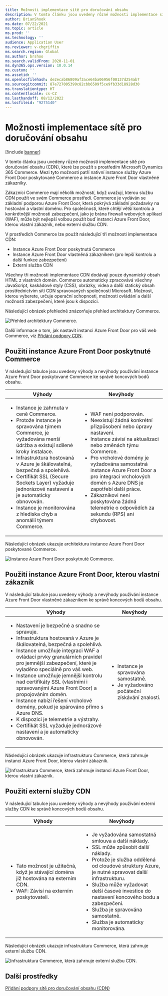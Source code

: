 ```yaml
---
title: Možnosti implementace sítě pro doručování obsahu
description: V tomto článku jsou uvedeny různé možnosti implementace sítě pro doručování obsahu (CDN), které lze použít s prostředím Microsoft Dynamics 365 Commerce. Mezi tyto možnosti patří nativní instance služby Azure Front Door poskytované Commerce a instance Azure Front Door vlastněné zákazníky.
author: BrianShook
ms.date: 07/22/2021
ms.topic: article
ms.prod: ''
ms.technology: ''
audience: Application User
ms.reviewer: v-chgriffin
ms.search.region: Global
ms.author: brshoo
ms.search.validFrom: 2020-11-01
ms.dyn365.ops.version: 10.0.14
ms.custom: ''
ms.assetid: ''
ms.openlocfilehash: de2ecab86809af3ace64ba06956f00137d254ab7
ms.sourcegitcommit: 87e727005399c82cbb6509f5ce9fb33d18928d30
ms.translationtype: HT
ms.contentlocale: cs-CZ
ms.lasthandoff: 08/12/2022
ms.locfileid: "9275140"
---
```

# <a name="content-delivery-network-implementation-options"></a>Možnosti implementace sítě pro doručování obsahu

[!include [banner](includes/banner.md)]

V tomto článku jsou uvedeny různé možnosti implementace sítě pro doručování obsahu (CDN), které lze použít s prostředím Microsoft Dynamics 365 Commerce. Mezi tyto možnosti patří nativní instance služby Azure Front Door poskytované Commerce a instance Azure Front Door vlastněné zákazníky.

Zákazníci Commerce mají několik možností, když uvažují, kterou službu CDN použít ve svém Commerce prostředí. Commerce je vydáván se základní podporou Azure Front Door, která pokrývá základní požadavky na hostování a vlastní doménu. Pro společnosti, které chtějí větší kontrolu a konkrétnější možnosti zabezpečení, jako je brána firewall webových aplikací (WAF), může být nejlepší volbou použít buď instanci Azure Front Door, kterou vlastní zákazník, nebo externí službu CDN.

V prostředích Commerce lze použít následující tři možnosti implementace CDN:

- Instance Azure Front Door poskytnutá Commerce
- Instance Azure Front Door vlastněná zákazníkem (pro lepší kontrolu a další funkce zabezpečení)
- Externí služba CDN

Všechny tři možnosti implementace CDN dodávají pouze dynamický obsah HTML z vlastních domén. Commerce automaticky zpracovává všechny JavaScript, kaskádové styly (CSS), obrázky, videa a další statický obsah prostřednictvím sítí CDN spravovaných společností Microsoft. Možnost, kterou vyberete, určuje operační schopnosti, možnosti ovládání a další možnosti zabezpečení, které jsou k dispozici.

Následující obrázek přehledně znázorňuje přehled architektury Commerce.

![Přehled architektury Commerce.](media/Commerce_CDN-Option_ComparisonModels.png)

Další informace o tom, jak nastavit instanci Azure Front Door pro váš web Commerce, viz [Přidání podpory CDN](add-cdn-support.md).

## <a name="use-the-commerce-provided-azure-front-door-instance"></a>Použití instance Azure Front Door poskytnuté Commerce

V následující tabulce jsou uvedeny výhody a nevýhody používání instance Azure Front Door poskytované Commerce ke správě koncových bodů obsahu.

| Výhody | Nevýhody |
|------|------|
| <ul><li>Instance je zahrnuta v ceně Commerce.</li><li>Protože instance je spravována týmem Commerce, je vyžadována menší údržba a existují sdílené kroky instalace.</li><li>Infrastruktura hostovaná v Azure je škálovatelná, bezpečná a spolehlivá.</li><li>Certifikát SSL (Secure Sockets Layer) vyžaduje jednorázové nastavení a je automaticky obnovován.</li><li>Instance je monitorována z hlediska chyb a anomálií týmem Commerce.</li></ul> | <ul><li>WAF není podporován.</li><li>Neexistují žádná konkrétní přizpůsobení nebo úpravy nastavení.</li><li>Instance závisí na aktualizaci nebo změnách týmu Commerce.</li><li>Pro vrcholové domény je vyžadována samostatná instance Azure Front Door a pro integraci vrcholových domén s Azure DNS je zapotřebí další práce.</li><li>Zákazníkovi není poskytována žádná telemetrie o odpovědích za sekundu (RPS) ani chybovost.</li></ul> |

Následující obrázek ukazuje architekturu instance Azure Front Door poskytované Commerce.

![Instance Azure Front Door poskytnuté Commerce.](media/Commerce_CDN-Option_CommerceFrontDoor.png)

## <a name="use-a-customer-owned-azure-front-door-instance"></a>Použití instance Azure Front Door, kterou vlastní zákazník

V následující tabulce jsou uvedeny výhody a nevýhody používání instance Azure Front Door vlastněné zákazníkem ke správě koncových bodů obsahu.

| Výhody | Nevýhody |
|------|------|
| <ul><li>Nastavení je bezpečné a snadno se spravuje.</li><li>Infrastruktura hostovaná v Azure je škálovatelná, bezpečná a spolehlivá.</li><li>Instance umožňuje integraci WAF a ovládací prvky granulárních pravidel pro jemnější zabezpečení, které je vyladěno speciálně pro váš web.</li><li>Instance umožňuje jemnější kontrolu nad certifikáty SSL (vlastními i spravovanými Azure Front Door) a propojováním domén.</li><li>Instance nabízí řešení vrcholové domény, pokud je spárováno přímo s Azure DNS.</li><li>K dispozici je telemetrie a výstrahy.</li><li>Certifikát SSL vyžaduje jednorázové nastavení a je automaticky obnovován.</li></ul> | <ul><li>Instance je spravována samostatně.</li><li>Je vyžadováno počáteční získávání znalostí.</li></ul> |

Následující obrázek ukazuje infrastrukturu Commerce, která zahrnuje instanci Azure Front Door, kterou vlastní zákazník.

![Infrastruktura Commerce, která zahrnuje instanci Azure Front Door, kterou vlastní zákazník.](media/Commerce_CDN-Option_CustomerOwnedAzureFrontDoor.png)

## <a name="use-an-external-cdn-service"></a>Použití externí služby CDN

V následující tabulce jsou uvedeny výhody a nevýhody používání externí služby CDN ke správě koncových bodů obsahu.

| Výhody | Nevýhody |
|------|------|
| <ul><li>Tato možnost je užitečná, když je stávající doména již hostována na externím CDN.</li><li>WAF: Závisí na externím poskytovateli.</li></ul> | <ul><li>Je vyžadována samostatná smlouva a další náklady.</li><li>SSL může způsobit další náklady.</li><li>Protože je služba oddělená od cloudové struktury Azure, je nutné spravovat další infrastrukturu.</li><li>Služba může vyžadovat delší časové investice do nastavení koncového bodu a zabezpečení.</li><li>Služba je spravována samostatně.</li><li>Služba je automaticky monitorována.</li></ul> |

Následující obrázek ukazuje infrastrukturu Commerce, která zahrnuje externí službu CDN.

![Infrastruktura Commerce, která zahrnuje externí službu CDN.](media/Commerce_CDN-Option_ExternalFrontDoor.png)

## <a name="additional-resources"></a>Další prostředky

[Přidání podpory sítě pro doručování obsahu (CDN)](add-cdn-support.md)
